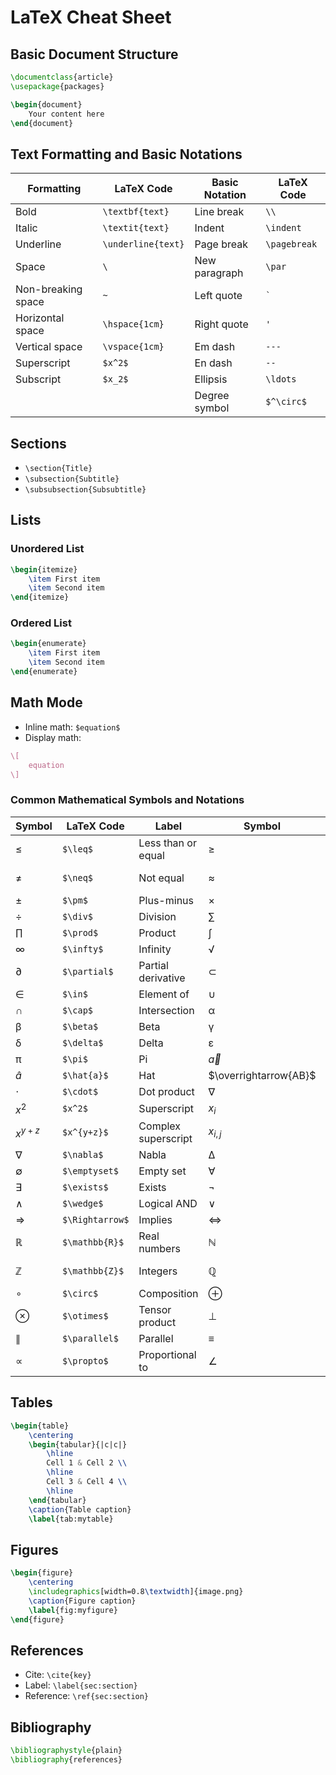 # LaTeX Cheat Sheet

## Basic Document Structure
```tex
\documentclass{article}
\usepackage{packages}

\begin{document}
    Your content here
\end{document}
```

## Text Formatting and Basic Notations
| Formatting | LaTeX Code | Basic Notation | LaTeX Code |
|------------|------------|----------------|------------|
| Bold | `\textbf{text}` | Line break | `\\` |
| Italic | `\textit{text}` | Indent | `\indent` |
| Underline | `\underline{text}` | Page break | `\pagebreak` |
| Space | `\ ` | New paragraph | `\par` |
| Non-breaking space | `~` | Left quote | `` ` `` |
| Horizontal space | `\hspace{1cm}` | Right quote | `'` |
| Vertical space | `\vspace{1cm}` | Em dash | `---` |
| Superscript | `$x^2$` | En dash | `--` |
| Subscript | `$x_2$` | Ellipsis | `\ldots` |
| | | Degree symbol | `$^\circ$` |

## Sections
- `\section{Title}`
- `\subsection{Subtitle}`
- `\subsubsection{Subsubtitle}`

## Lists
### Unordered List
```tex
\begin{itemize}
    \item First item
    \item Second item
\end{itemize}
```

### Ordered List
```tex
\begin{enumerate}
    \item First item
    \item Second item
\end{enumerate}
```

## Math Mode
- Inline math: `$equation$`
- Display math: 
```tex
\[
    equation
\]
```

### Common Mathematical Symbols and Notations

| Symbol | LaTeX Code | Label | Symbol | LaTeX Code | Label |
|--------|------------|------|--------|------------|------|
| ≤      | `$\leq$`   | Less than or equal | ≥      | `$\geq$`   | Greater than or equal |
| ≠      | `$\neq$`   | Not equal | ≈      | `$\approx$`| Approximately equal |
| ±      | `$\pm$`    | Plus-minus | ×      | `$\times$` | Times |
| ÷      | `$\div$`   | Division | ∑      | `$\sum$`   | Summation |
| ∏      | `$\prod$`  | Product | ∫      | `$\int$`   | Integral |
| ∞      | `$\infty$` | Infinity | √      | `$\sqrt{}$`| Square root |
| ∂      | `$\partial$`| Partial derivative | ⊂     | `$\subset$`| Subset |
| ∈      | `$\in$`    | Element of | ∪      | `$\cup$`   | Union |
| ∩      | `$\cap$`   | Intersection | α      | `$\alpha$` | Alpha |
| β      | `$\beta$`  | Beta | γ      | `$\gamma$` | Gamma |
| δ      | `$\delta$` | Delta | ε      | `$\epsilon$`| Epsilon |
| π      | `$\pi$`    | Pi | $\vec{a}$ | `$\vec{a}$` | Vector |
| $\hat{a}$ | `$\hat{a}$` | Hat | $\overrightarrow{AB}$ | `$\overrightarrow{AB}$` | Arrow |
| $\cdot$ | `$\cdot$` | Dot product | $\nabla$ | `$\nabla$` | Nabla |
| $x^2$  | `$x^2$`    | Superscript | $x_i$  | `$x_i$`    | Subscript |
| $x^{y+z}$ | `$x^{y+z}$` | Complex superscript | $x_{i,j}$ | `$x_{i,j}$` | Complex subscript |
| ∇      | `$\nabla$` | Nabla | ∆      | `$\Delta$` | Delta |
| ∅      | `$\emptyset$` | Empty set | ∀   | `$\forall$`| For all |
| ∃      | `$\exists$`| Exists | ¬      | `$\neg$`   | Negation |
| ∧      | `$\wedge$` | Logical AND | ∨      | `$\vee$`   | Logical OR |
| ⇒      | `$\Rightarrow$` | Implies | ⇔ | `$\Leftrightarrow$` | If and only if |
| ℝ      | `$\mathbb{R}$` | Real numbers | ℕ  | `$\mathbb{N}$` | Natural numbers |
| ℤ      | `$\mathbb{Z}$` | Integers | ℚ  | `$\mathbb{Q}$` | Rational numbers |
| ∘      | `$\circ$`  | Composition | ⊕      | `$\oplus$` | Direct sum |
| ⊗      | `$\otimes$`| Tensor product | ⊥      | `$\perp$`  | Perpendicular |
| ∥      | `$\parallel$` | Parallel | ≡   | `$\equiv$` | Equivalent |
| ∝      | `$\propto$`| Proportional to | ∠      | `$\angle$` | Angle |

## Tables
```tex
\begin{table}
    \centering
    \begin{tabular}{|c|c|}
        \hline
        Cell 1 & Cell 2 \\
        \hline
        Cell 3 & Cell 4 \\
        \hline
    \end{tabular}
    \caption{Table caption}
    \label{tab:mytable}
```

## Figures
```tex
\begin{figure}
    \centering
    \includegraphics[width=0.8\textwidth]{image.png}
    \caption{Figure caption}
    \label{fig:myfigure}
\end{figure}
```

## References
- Cite: `\cite{key}`
- Label: `\label{sec:section}`
- Reference: `\ref{sec:section}`

## Bibliography
```tex
\bibliographystyle{plain}
\bibliography{references}
```
